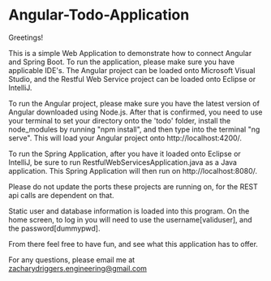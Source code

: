 # Angular-Todo-Application
 
Greetings!

This is a simple Web Application to demonstrate how to connect Angular and Spring Boot.
To run the application, please make sure you have applicable IDE's. The Angular project can be loaded onto Microsoft Visual Studio, and the Restful Web Service project can be loaded onto Eclipse or IntelliJ.

To run the Angular project, please make sure you have the latest version of Angular downloaded using Node.js. After that is confirmed, you need to use your terminal to set your directory onto the 'todo' folder, install the node_modules by running "npm install", and then type into the terminal "ng serve". This will load your Angular project onto http://localhost:4200/.

To run the Spring Application, after you have it loaded onto Eclipse or IntelliJ, be sure to run RestfulWebServicesApplication.java as a Java application. This Spring Application will then run on http://localhost:8080/.

Please do not update the ports these projects are running on, for the REST api calls are dependent on that.

Static user and database information is loaded into this program.
On the home screen, to log in you will need to use the username[validuser], and the password[dummypwd].

From there feel free to have fun, and see what this application has to offer.

For any questions, please email me at zacharydriggers.engineering@gmail.com

 
